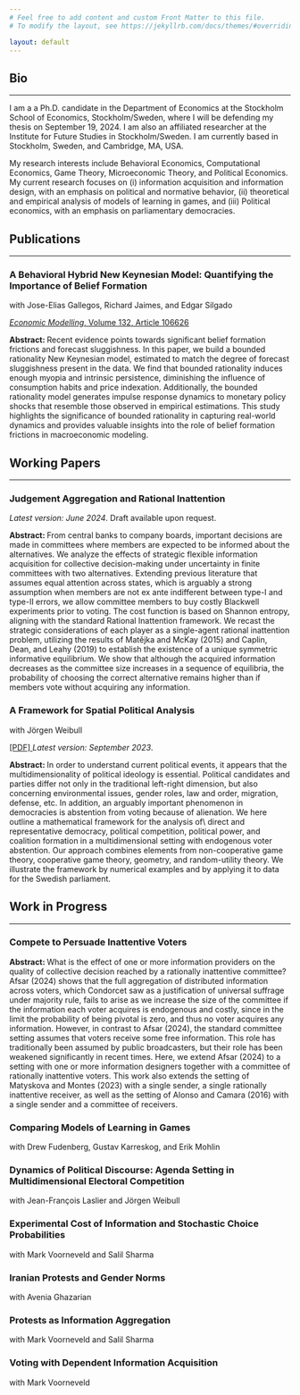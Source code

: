 ```yaml
---
# Feel free to add content and custom Front Matter to this file.
# To modify the layout, see https://jekyllrb.com/docs/themes/#overriding-theme-defaults

layout: default
---
```

## Bio
* * *
I am a a Ph.D. candidate in the Department of Economics at the Stockholm School of Economics, Stockholm/Sweden, where I will be defending my thesis on September 19, 2024. I am also an affiliated researcher at the Institute for Future Studies in Stockholm/Sweden. I am currently based in Stockholm, Sweden, and Cambridge, MA, USA.

My research interests include Behavioral Economics, Computational Economics, Game Theory, Microeconomic Theory, and Political Economics. My current research focuses on (i) information acquisition and information design, with an emphasis on political and normative behavior, (ii) theoretical and empirical analysis of models of learning in games, and (iii) Political economics, with an emphasis on parliamentary democracies.

## Publications
***
<div class="paper">
    <h3>A Behavioral Hybrid New Keynesian Model: Quantifying the Importance of Belief Formation</h3>
    <p class="authors">with Jose-Elias Gallegos, Richard Jaimes, and Edgar Silgado</p>
    <p class="journal"> <a href="https://www.sciencedirect.com/science/article/abs/pii/S0264999323004388" target="_blank"> <em>Economic Modelling</em>, Volume 132, Article 106626 </a> </p>
    <p> <strong> Abstract: </strong> Recent evidence points towards significant belief formation frictions and forecast sluggishness. In this paper, we build a bounded rationality New Keynesian model, estimated to match the degree of forecast sluggishness present in the data. We find that bounded rationality induces enough myopia and intrinsic persistence, diminishing the influence of consumption habits and price indexation. Additionally, the bounded rationality model generates impulse response dynamics to monetary policy shocks that resemble those observed in empirical estimations. This study highlights the significance of bounded rationality in capturing real-world dynamics and provides valuable insights into the role of belief formation frictions in macroeconomic modeling. </p>
</div>

## Working Papers
***
<div class="paper">
    <h3>Judgement Aggregation and Rational Inattention</h3>
    <p class="journal"> <em>Latest version: June 2024</em>. Draft available upon request. </p>
    <p> <strong> Abstract: </strong> From central banks to company boards, important decisions are made in committees where members are expected to be informed about the alternatives. We analyze the effects of strategic flexible information acquisition for collective decision-making under uncertainty in finite committees with two alternatives. Extending previous literature that assumes equal attention across states, which is arguably a strong assumption when members are not ex ante indifferent between type-I and type-II errors, we allow committee members to buy costly Blackwell experiments prior to voting. The cost function is based on Shannon entropy, aligning with the standard Rational Inattention framework. We recast the strategic considerations of each player as a single-agent rational inattention problem, utilizing the results of Matějka and McKay (2015) and Caplin, Dean, and Leahy (2019) to establish the existence of a unique symmetric informative equilibrium. We show that although the acquired information decreases as the committee size increases in a sequence of equilibria, the probability of choosing the correct alternative remains higher than if members vote without acquiring any information. </p>
</div>

<div class="paper">
    <h3>A Framework for Spatial Political Analysis</h3>
    <p class="authors">with Jörgen Weibull</p>
    <p class="journal"> <a href="files/spatial voting 2023-09-25 c.pdf" target="_blank"> [PDF] </a> <em>Latest version: September 2023</em>. </p>
    <p> <strong> Abstract: </strong> In order to understand current political events, it appears that the multidimensionality of political ideology is essential. Political candidates and parties differ not only in the traditional left-right dimension, but also concerning environmental issues, gender roles, law and order, migration, defense, etc. In addition, an arguably important phenomenon in democracies is abstention from voting because of alienation. We here outline a mathematical framework for the analysis of\ direct and representative democracy, political competition, political power, and coalition formation in a multidimensional setting with endogenous voter abstention. Our approach combines elements from non-cooperative game theory, cooperative game theory, geometry, and random-utility theory. We illustrate the framework by numerical examples and by applying it to data for the Swedish parliament. </p>
</div>

## Work in Progress
***
<div class="paper">
    <h3>Compete to Persuade Inattentive Voters</h3>
    <p> <strong> Abstract: </strong> What is the effect of one or more information providers on the quality of collective decision reached by a rationally inattentive committee? Afsar (2024) shows that the full aggregation of distributed information across voters, which Condorcet saw as a justification of universal suffrage under majority rule, fails to arise as we increase the size of the committee if the information each voter acquires is endogenous and costly, since in the limit the probability of being pivotal is zero, and thus no voter acquires any information. However, in contrast to Afsar (2024), the standard committee setting assumes that voters receive some free information. This role has traditionally been assumed by public broadcasters, but their role has been weakened significantly in recent times. Here, we extend Afsar (2024) to a setting with one or more information designers together with a committee of rationally inattentive voters. This work also extends the setting of Matyskova and Montes (2023) with a single sender, a single rationally inattentive receiver, as well as the setting of Alonso and Camara (2016) with a single sender and a committee of receivers. </p>
</div>
<div class="paper">
    <h3>Comparing Models of Learning in Games</h3>
    <p class="authors">with Drew Fudenberg, Gustav Karreskog, and Erik Mohlin</p>
</div>

<div class="paper">
    <h3>Dynamics of Political Discourse: Agenda Setting in Multidimensional Electoral Competition</h3>
    <p class="authors">with Jean-François Laslier and Jörgen Weibull</p>
</div>

<div class="paper">
    <h3>Experimental Cost of Information and Stochastic Choice Probabilities</h3>
    <p class="authors">with Mark Voorneveld and Salil Sharma</p>
</div>

<div class="paper">
    <h3>Iranian Protests and Gender Norms</h3>
    <p class="authors">with Avenia Ghazarian</p>
</div>

<div class="paper">
    <h3>Protests as Information Aggregation</h3>
    <p class="authors">with Mark Voorneveld and Salil Sharma</p>
</div>

<div class="paper">
    <h3>Voting with Dependent Information Acquisition</h3>
    <p class="authors">with Mark Voorneveld</p>
</div>





